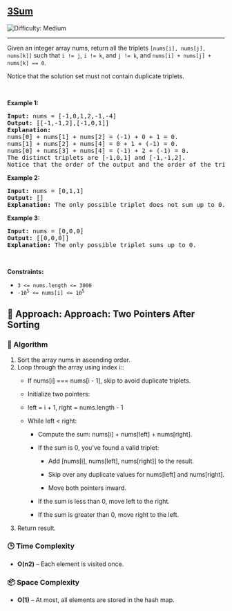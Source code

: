 <h2><a href="https://leetcode.com/problems/3sum">3Sum</a></h2> <img src='https://img.shields.io/badge/Difficulty-Medium-orange' alt='Difficulty: Medium' /><hr><p>Given an integer array nums, return all the triplets <code>[nums[i], nums[j], nums[k]]</code> such that <code>i != j</code>, <code>i != k</code>, and <code>j != k</code>, and <code>nums[i] + nums[j] + nums[k] == 0</code>.</p>

<p>Notice that the solution set must not contain duplicate triplets.</p>

<p>&nbsp;</p>
<p><strong class="example">Example 1:</strong></p>

<pre>
<strong>Input:</strong> nums = [-1,0,1,2,-1,-4]
<strong>Output:</strong> [[-1,-1,2],[-1,0,1]]
<strong>Explanation:</strong> 
nums[0] + nums[1] + nums[2] = (-1) + 0 + 1 = 0.
nums[1] + nums[2] + nums[4] = 0 + 1 + (-1) = 0.
nums[0] + nums[3] + nums[4] = (-1) + 2 + (-1) = 0.
The distinct triplets are [-1,0,1] and [-1,-1,2].
Notice that the order of the output and the order of the triplets does not matter.
</pre>

<p><strong class="example">Example 2:</strong></p>

<pre>
<strong>Input:</strong> nums = [0,1,1]
<strong>Output:</strong> []
<strong>Explanation:</strong> The only possible triplet does not sum up to 0.
</pre>

<p><strong class="example">Example 3:</strong></p>

<pre>
<strong>Input:</strong> nums = [0,0,0]
<strong>Output:</strong> [[0,0,0]]
<strong>Explanation:</strong> The only possible triplet sums up to 0.
</pre>

<p>&nbsp;</p>
<p><strong>Constraints:</strong></p>

<ul>
	<li><code>3 &lt;= nums.length &lt;= 3000</code></li>
	<li><code>-10<sup>5</sup> &lt;= nums[i] &lt;= 10<sup>5</sup></code></li>
</ul>

## 🧠 Approach: Approach: Two Pointers After Sorting

### 📌 Algorithm

1. Sort the array nums in ascending order.
2. Loop through the array using index i::
	- If nums[i] === nums[i - 1], skip to avoid duplicate triplets.
	- Initialize two pointers:
	- left = i + 1, right = nums.length - 1

	- While left < right:

		- Compute the sum: nums[i] + nums[left] + nums[right].

		- If the sum is 0, you've found a valid triplet:

			- Add [nums[i], nums[left], nums[right]] to the result.

			- Skip over any duplicate values for nums[left] and nums[right].

			- Move both pointers inward.

		- If the sum is less than 0, move left to the right.

		- If the sum is greater than 0, move right to the left.
3. Return result.

### 🕒 Time Complexity

- **O(n2)** – Each element is visited once.

### 📦 Space Complexity

- **O(1)** – At most, all elements are stored in the hash map.
